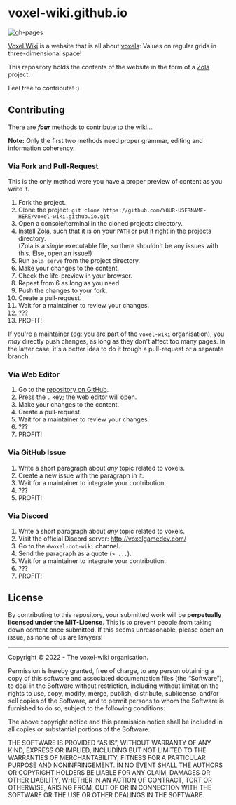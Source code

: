 # voxel-wiki.github.io

![gh-pages](https://github.com/voxel-wiki/voxel-wiki.github.io/actions/workflows/gh-pages.yml/badge.svg)

[Voxel.Wiki](https://voxel.wiki/) is a website that is all about [voxels](https://en.wikipedia.org/wiki/Voxel): Values on regular grids in three-dimensional space!

This repository holds the contents of the website in the form of a [Zola](https://www.getzola.org/) project.

Feel free to contribute! :)

## Contributing

There are ***four*** methods to contribute to the wiki...

**Note:** Only the first two methods need proper grammar, editing and information coherency.

### Via Fork and Pull-Request

This is the only method were you have a proper preview of content as you write it.

1. Fork the project.
1. Clone the project: `git clone https://github.com/YOUR-USERNAME-HERE/voxel-wiki.github.io.git`
1. Open a console/terminal in the cloned projects directory.
1. [Install Zola](https://www.getzola.org/documentation/getting-started/installation/), such that it is on your `PATH` or put it right in the projects directory.  
   (Zola is a *single* executable file, so there shouldn't be any issues with this. Else, open an issue!)
1. Run `zola serve` from the project directory.
1. Make your changes to the content.
1. Check the life-preview in your browser.
1. Repeat from 6 as long as you need.
1. Push the changes to your fork.
1. Create a pull-request.
1. Wait for a maintainer to review your changes.
1. ???
1. PROFIT!

If you're a maintainer (eg: you are part of the `voxel-wiki` organisation), you *may* directly push changes, as long as they don't affect too many pages. In the latter case, it's a better idea to do it trough a pull-request or a separate branch.

### Via Web Editor

1. Go to the [repository on GitHub](https://github.com/voxel-wiki/voxel-wiki.github.io).
1. Press the `.` key; the web editor will open.
1. Make your changes to the content.
1. Create a pull-request.
1. Wait for a maintainer to review your changes.
1. ???
1. PROFIT!

### Via GitHub Issue

1. Write a short paragraph about *any* topic related to voxels.
1. Create a new issue with the paragraph in it.
1. Wait for a maintainer to integrate your contribution.
1. ???
1. PROFIT!

### Via Discord

1. Write a short paragraph about *any* topic related to voxels.
1. Visit the official Discord server: http://voxelgamedev.com/
1. Go to the `#voxel-dot-wiki` channel.
1. Send the paragraph as a quote (`> ...`).
1. Wait for a maintainer to integrate your contribution.
1. ???
1. PROFIT!

## License

By contributing to this repository, your submitted work will be **perpetually licensed under the MIT-License**. This is to prevent people from taking down content once submitted. If this seems unreasonable, please open an issue, as none of us are lawyers!

---

Copyright © 2022 - The voxel-wiki organisation.

Permission is hereby granted, free of charge, to any person obtaining a copy of this software and associated documentation files (the “Software”), to deal in the Software without restriction, including without limitation the rights to use, copy, modify, merge, publish, distribute, sublicense, and/or sell copies of the Software, and to permit persons to whom the Software is furnished to do so, subject to the following conditions:

The above copyright notice and this permission notice shall be included in all copies or substantial portions of the Software.

THE SOFTWARE IS PROVIDED “AS IS”, WITHOUT WARRANTY OF ANY KIND, EXPRESS OR IMPLIED, INCLUDING BUT NOT LIMITED TO THE WARRANTIES OF MERCHANTABILITY, FITNESS FOR A PARTICULAR PURPOSE AND NONINFRINGEMENT. IN NO EVENT SHALL THE AUTHORS OR COPYRIGHT HOLDERS BE LIABLE FOR ANY CLAIM, DAMAGES OR OTHER LIABILITY, WHETHER IN AN ACTION OF CONTRACT, TORT OR OTHERWISE, ARISING FROM, OUT OF OR IN CONNECTION WITH THE SOFTWARE OR THE USE OR OTHER DEALINGS IN THE SOFTWARE.
